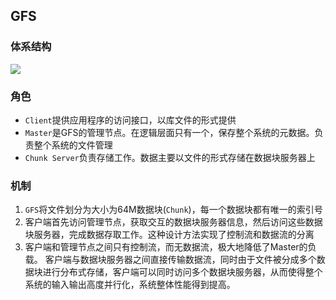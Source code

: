## GFS

### 体系结构

![](https://upload.wikimedia.org/wikipedia/commons/c/c3/GoogleFileSystemGFS.svg)

### 角色

* `Client`提供应用程序的访问接口，以库文件的形式提供
* `Master`是GFS的管理节点。在逻辑层面只有一个，保存整个系统的元数据。负责整个系统的文件管理
* `Chunk Server`负责存储工作。数据主要以文件的形式存储在数据块服务器上

### 机制

1. `GFS`将文件划分为大小为64M数据块(`Chunk`)，每一个数据块都有唯一的索引号
2. 客户端首先访问管理节点，获取交互的数据块服务器信息，然后访问这些数据块服务器，完成数据存取工作。这种设计方法实现了控制流和数据流的分离
3. 客户端和管理节点之间只有控制流，而无数据流，极大地降低了Master的负载。
客户端与数据块服务器之间直接传输数据流，同时由于文件被分成多个数据块进行分布式存储，客户端可以同时访问多个数据块服务器，从而使得整个系统的输入输出高度并行化，系统整体性能得到提高。
